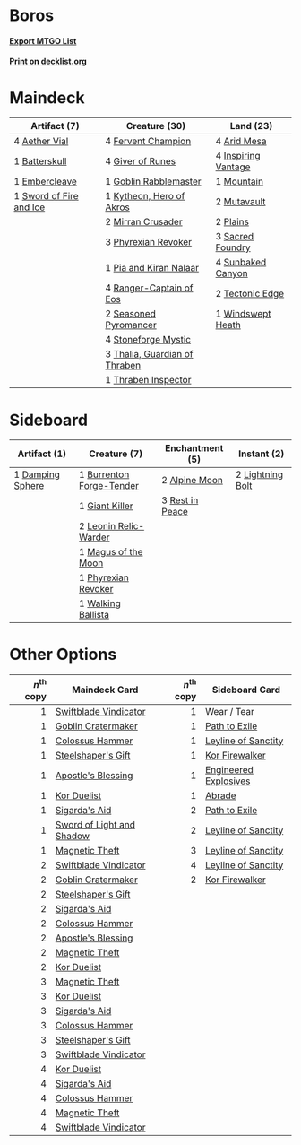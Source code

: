 # Boros

#### [Export MTGO List](../collection/Boros/Boros.txt)
#### [Print on decklist.org](http://decklist.org/?deckmain=4%09Aether%20Vial%0A4%09Arid%20Mesa%0A1%09Batterskull%0A1%09Embercleave%0A4%09Fervent%20Champion%0A4%09Giver%20of%20Runes%0A1%09Goblin%20Rabblemaster%0A4%09Inspiring%20Vantage%0A1%09Kytheon,%20Hero%20of%20Akros%0A2%09Mirran%20Crusader%0A1%09Mountain%0A2%09Mutavault%0A3%09Phyrexian%20Revoker%0A1%09Pia%20and%20Kiran%20Nalaar%0A2%09Plains%0A4%09Ranger-Captain%20of%20Eos%0A3%09Sacred%20Foundry%0A2%09Seasoned%20Pyromancer%0A4%09Stoneforge%20Mystic%0A4%09Sunbaked%20Canyon%0A1%09Sword%20of%20Fire%20and%20Ice%0A2%09Tectonic%20Edge%0A3%09Thalia,%20Guardian%20of%20Thraben%0A1%09Thraben%20Inspector%0A1%09Windswept%20Heath&deckside=2%09Alpine%20Moon%0A1%09Burrenton%20Forge-Tender%0A1%09Damping%20Sphere%0A1%09Giant%20Killer%0A2%09Leonin%20Relic-Warder%0A2%09Lightning%20Bolt%0A1%09Magus%20of%20the%20Moon%0A1%09Phyrexian%20Revoker%0A3%09Rest%20in%20Peace%0A1%09Walking%20Ballista)
# Maindeck

|                                          Artifact (7)                                           |                                             Creature (30)                                              |                                          Land (23)                                           |
|-------------------------------------------------------------------------------------------------|--------------------------------------------------------------------------------------------------------|----------------------------------------------------------------------------------------------|
|4 [Aether Vial](http://gatherer.wizards.com/Pages/Card/Details.aspx?multiverseid=48146)          |4 [Fervent Champion](http://gatherer.wizards.com/Pages/Card/Details.aspx?multiverseid=473086)           |4 [Arid Mesa](http://gatherer.wizards.com/Pages/Card/Details.aspx?multiverseid=405092)        |
|1 [Batterskull](http://gatherer.wizards.com/Pages/Card/Details.aspx?multiverseid=233055)         |4 [Giver of Runes](http://gatherer.wizards.com/Pages/Card/Details.aspx?multiverseid=463962)             |4 [Inspiring Vantage](http://gatherer.wizards.com/Pages/Card/Details.aspx?multiverseid=417819)|
|1 [Embercleave](http://gatherer.wizards.com/Pages/Card/Details.aspx?multiverseid=473082)         |1 [Goblin Rabblemaster](http://gatherer.wizards.com/Pages/Card/Details.aspx?multiverseid=438486)        |1 [Mountain](http://gatherer.wizards.com/Pages/Card/Details.aspx?multiverseid=439859)         |
|1 [Sword of Fire and Ice](http://gatherer.wizards.com/Pages/Card/Details.aspx?multiverseid=46429)|1 [Kytheon, Hero of Akros](http://gatherer.wizards.com/Pages/Card/Details.aspx?multiverseid=398428)     |2 [Mutavault](http://gatherer.wizards.com/Pages/Card/Details.aspx?multiverseid=370733)        |
|                                                                                                 |2 [Mirran Crusader](http://gatherer.wizards.com/Pages/Card/Details.aspx?multiverseid=213802)            |2 [Plains](http://gatherer.wizards.com/Pages/Card/Details.aspx?multiverseid=439856)           |
|                                                                                                 |3 [Phyrexian Revoker](http://gatherer.wizards.com/Pages/Card/Details.aspx?multiverseid=383343)          |3 [Sacred Foundry](http://gatherer.wizards.com/Pages/Card/Details.aspx?multiverseid=405106)   |
|                                                                                                 |1 [Pia and Kiran Nalaar](http://gatherer.wizards.com/Pages/Card/Details.aspx?multiverseid=442783)       |4 [Sunbaked Canyon](http://gatherer.wizards.com/Pages/Card/Details.aspx?multiverseid=464196)  |
|                                                                                                 |4 [Ranger-Captain of Eos](http://gatherer.wizards.com/Pages/Card/Details.aspx?multiverseid=463970)      |2 [Tectonic Edge](http://gatherer.wizards.com/Pages/Card/Details.aspx?multiverseid=389711)    |
|                                                                                                 |2 [Seasoned Pyromancer](http://gatherer.wizards.com/Pages/Card/Details.aspx?multiverseid=464094)        |1 [Windswept Heath](http://gatherer.wizards.com/Pages/Card/Details.aspx?multiverseid=405115)  |
|                                                                                                 |4 [Stoneforge Mystic](http://gatherer.wizards.com/Pages/Card/Details.aspx?multiverseid=198383)          |                                                                                              |
|                                                                                                 |3 [Thalia, Guardian of Thraben](http://gatherer.wizards.com/Pages/Card/Details.aspx?multiverseid=442025)|                                                                                              |
|                                                                                                 |1 [Thraben Inspector](http://gatherer.wizards.com/Pages/Card/Details.aspx?multiverseid=409784)          |                                                                                              |


# Sideboard

|                                       Artifact (1)                                        |                                           Creature (7)                                            |                                     Enchantment (5)                                      |                                      Instant (2)                                       |
|-------------------------------------------------------------------------------------------|---------------------------------------------------------------------------------------------------|------------------------------------------------------------------------------------------|----------------------------------------------------------------------------------------|
|1 [Damping Sphere](http://gatherer.wizards.com/Pages/Card/Details.aspx?multiverseid=443101)|1 [Burrenton Forge-Tender](http://gatherer.wizards.com/Pages/Card/Details.aspx?multiverseid=438580)|2 [Alpine Moon](http://gatherer.wizards.com/Pages/Card/Details.aspx?multiverseid=447264)  |2 [Lightning Bolt](http://gatherer.wizards.com/Pages/Card/Details.aspx?multiverseid=806)|
|                                                                                           |1 [Giant Killer](http://gatherer.wizards.com/Pages/Card/Details.aspx?multiverseid=472976)          |3 [Rest in Peace](http://gatherer.wizards.com/Pages/Card/Details.aspx?multiverseid=442021)|                                                                                        |
|                                                                                           |2 [Leonin Relic-Warder](http://gatherer.wizards.com/Pages/Card/Details.aspx?multiverseid=432997)   |                                                                                          |                                                                                        |
|                                                                                           |1 [Magus of the Moon](http://gatherer.wizards.com/Pages/Card/Details.aspx?multiverseid=136152)     |                                                                                          |                                                                                        |
|                                                                                           |1 [Phyrexian Revoker](http://gatherer.wizards.com/Pages/Card/Details.aspx?multiverseid=383343)     |                                                                                          |                                                                                        |
|                                                                                           |1 [Walking Ballista](http://gatherer.wizards.com/Pages/Card/Details.aspx?multiverseid=423848)      |                                                                                          |                                                                                        |


# Other Options

|*n*<sup>th</sup> copy|                                           Maindeck Card                                           |*n*<sup>th</sup> copy|                                        Sideboard Card                                         |
|--------------------:|---------------------------------------------------------------------------------------------------|--------------------:|-----------------------------------------------------------------------------------------------|
|                    1|[Swiftblade Vindicator](http://gatherer.wizards.com/Pages/Card/Details.aspx?multiverseid=452953)   |                    1|Wear / Tear                                                                                    |
|                    1|[Goblin Cratermaker](http://gatherer.wizards.com/Pages/Card/Details.aspx?multiverseid=452853)      |                    1|[Path to Exile](http://gatherer.wizards.com/Pages/Card/Details.aspx?multiverseid=220511)       |
|                    1|[Colossus Hammer](http://gatherer.wizards.com/Pages/Card/Details.aspx?multiverseid=466977)         |                    1|[Leyline of Sanctity](http://gatherer.wizards.com/Pages/Card/Details.aspx?multiverseid=204993) |
|                    1|[Steelshaper's Gift](http://gatherer.wizards.com/Pages/Card/Details.aspx?multiverseid=51078)       |                    1|[Kor Firewalker](http://gatherer.wizards.com/Pages/Card/Details.aspx?multiverseid=442010)      |
|                    1|[Apostle's Blessing](http://gatherer.wizards.com/Pages/Card/Details.aspx?multiverseid=397768)      |                    1|[Engineered Explosives](http://gatherer.wizards.com/Pages/Card/Details.aspx?multiverseid=50139)|
|                    1|[Kor Duelist](http://gatherer.wizards.com/Pages/Card/Details.aspx?multiverseid=397675)             |                    1|[Abrade](http://gatherer.wizards.com/Pages/Card/Details.aspx?multiverseid=430772)              |
|                    1|[Sigarda's Aid](http://gatherer.wizards.com/Pages/Card/Details.aspx?multiverseid=414333)           |                    2|[Path to Exile](http://gatherer.wizards.com/Pages/Card/Details.aspx?multiverseid=220511)       |
|                    1|[Sword of Light and Shadow](http://gatherer.wizards.com/Pages/Card/Details.aspx?multiverseid=47453)|                    2|[Leyline of Sanctity](http://gatherer.wizards.com/Pages/Card/Details.aspx?multiverseid=204993) |
|                    1|[Magnetic Theft](http://gatherer.wizards.com/Pages/Card/Details.aspx?multiverseid=51101)           |                    3|[Leyline of Sanctity](http://gatherer.wizards.com/Pages/Card/Details.aspx?multiverseid=204993) |
|                    2|[Swiftblade Vindicator](http://gatherer.wizards.com/Pages/Card/Details.aspx?multiverseid=452953)   |                    4|[Leyline of Sanctity](http://gatherer.wizards.com/Pages/Card/Details.aspx?multiverseid=204993) |
|                    2|[Goblin Cratermaker](http://gatherer.wizards.com/Pages/Card/Details.aspx?multiverseid=452853)      |                    2|[Kor Firewalker](http://gatherer.wizards.com/Pages/Card/Details.aspx?multiverseid=442010)      |
|                    2|[Steelshaper's Gift](http://gatherer.wizards.com/Pages/Card/Details.aspx?multiverseid=51078)       |                     |                                                                                               |
|                    2|[Sigarda's Aid](http://gatherer.wizards.com/Pages/Card/Details.aspx?multiverseid=414333)           |                     |                                                                                               |
|                    2|[Colossus Hammer](http://gatherer.wizards.com/Pages/Card/Details.aspx?multiverseid=466977)         |                     |                                                                                               |
|                    2|[Apostle's Blessing](http://gatherer.wizards.com/Pages/Card/Details.aspx?multiverseid=397768)      |                     |                                                                                               |
|                    2|[Magnetic Theft](http://gatherer.wizards.com/Pages/Card/Details.aspx?multiverseid=51101)           |                     |                                                                                               |
|                    2|[Kor Duelist](http://gatherer.wizards.com/Pages/Card/Details.aspx?multiverseid=397675)             |                     |                                                                                               |
|                    3|[Magnetic Theft](http://gatherer.wizards.com/Pages/Card/Details.aspx?multiverseid=51101)           |                     |                                                                                               |
|                    3|[Kor Duelist](http://gatherer.wizards.com/Pages/Card/Details.aspx?multiverseid=397675)             |                     |                                                                                               |
|                    3|[Sigarda's Aid](http://gatherer.wizards.com/Pages/Card/Details.aspx?multiverseid=414333)           |                     |                                                                                               |
|                    3|[Colossus Hammer](http://gatherer.wizards.com/Pages/Card/Details.aspx?multiverseid=466977)         |                     |                                                                                               |
|                    3|[Steelshaper's Gift](http://gatherer.wizards.com/Pages/Card/Details.aspx?multiverseid=51078)       |                     |                                                                                               |
|                    3|[Swiftblade Vindicator](http://gatherer.wizards.com/Pages/Card/Details.aspx?multiverseid=452953)   |                     |                                                                                               |
|                    4|[Kor Duelist](http://gatherer.wizards.com/Pages/Card/Details.aspx?multiverseid=397675)             |                     |                                                                                               |
|                    4|[Sigarda's Aid](http://gatherer.wizards.com/Pages/Card/Details.aspx?multiverseid=414333)           |                     |                                                                                               |
|                    4|[Colossus Hammer](http://gatherer.wizards.com/Pages/Card/Details.aspx?multiverseid=466977)         |                     |                                                                                               |
|                    4|[Magnetic Theft](http://gatherer.wizards.com/Pages/Card/Details.aspx?multiverseid=51101)           |                     |                                                                                               |
|                    4|[Swiftblade Vindicator](http://gatherer.wizards.com/Pages/Card/Details.aspx?multiverseid=452953)   |                     |                                                                                               |

